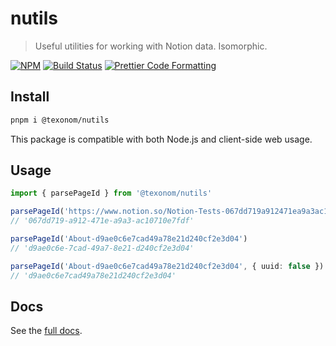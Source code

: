 # nutils

> Useful utilities for working with Notion data. Isomorphic.

[![NPM](https://img.shields.io/npm/v/@texonom/nutils.svg)](https://www.npmjs.com/package/@texonom/nutils) [![Build Status](https://github.com/texonom/notion-node/actions/workflows/test.yml/badge.svg)](https://github.com/texonom/notion-node/actions/workflows/test.yml) [![Prettier Code Formatting](https://img.shields.io/badge/code_style-prettier-brightgreen.svg)](https://prettier.io)

## Install

```bash
pnpm i @texonom/nutils
```

This package is compatible with both Node.js and client-side web usage.

## Usage

```ts
import { parsePageId } from '@texonom/nutils'

parsePageId('https://www.notion.so/Notion-Tests-067dd719a912471ea9a3ac10710e7fdf')
// '067dd719-a912-471e-a9a3-ac10710e7fdf'

parsePageId('About-d9ae0c6e7cad49a78e21d240cf2e3d04')
// 'd9ae0c6e-7cad-49a7-8e21-d240cf2e3d04'

parsePageId('About-d9ae0c6e7cad49a78e21d240cf2e3d04', { uuid: false })
// 'd9ae0c6e7cad49a78e21d240cf2e3d04'
```

## Docs

See the [full docs](https://github.com/texonom/notion-node).
